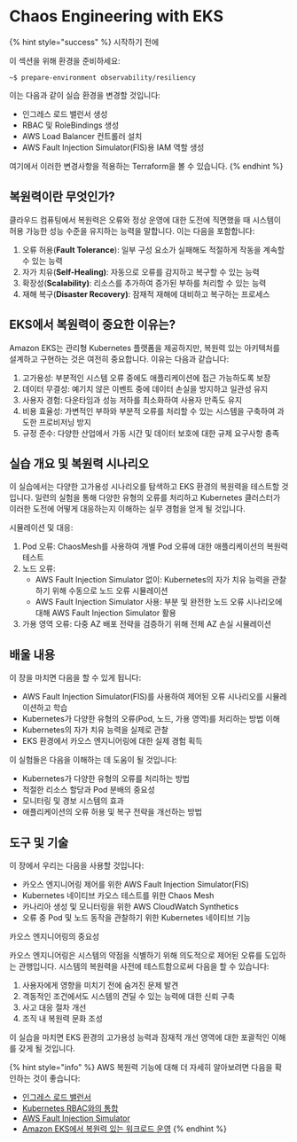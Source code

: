# Chaos Engineering with EKS

{% hint style="success" %}
시작하기 전에&#x20;

이 섹션을 위해 환경을 준비하세요:

```
~$ prepare-environment observability/resiliency 
```

이는 다음과 같이 실습 환경을 변경할 것입니다:

* 인그레스 로드 밸런서 생성&#x20;
* RBAC 및 RoleBindings 생성&#x20;
* AWS Load Balancer 컨트롤러 설치&#x20;
* AWS Fault Injection Simulator(FIS)용 IAM 역할 생성&#x20;

여기에서 이러한 변경사항을 적용하는 Terraform을 볼 수 있습니다.
{% endhint %}

## 복원력이란 무엇인가?&#x20;

클라우드 컴퓨팅에서 복원력은 오류와 정상 운영에 대한 도전에 직면했을 때 시스템이 허용 가능한 성능 수준을 유지하는 능력을 말합니다. 이는 다음을 포함합니다:

1. 오류 허용(**Fault Tolerance**): 일부 구성 요소가 실패해도 적절하게 작동을 계속할 수 있는 능력&#x20;
2. 자가 치유(**Self-Healing)**: 자동으로 오류를 감지하고 복구할 수 있는 능력&#x20;
3. 확장성(**Scalability)**: 리소스를 추가하여 증가된 부하를 처리할 수 있는 능력&#x20;
4. 재해 복구(**Disaster Recovery)**: 잠재적 재해에 대비하고 복구하는 프로세스

## EKS에서 복원력이 중요한 이유는?&#x20;

Amazon EKS는 관리형 Kubernetes 플랫폼을 제공하지만, 복원력 있는 아키텍처를 설계하고 구현하는 것은 여전히 중요합니다. 이유는 다음과 같습니다:

1. 고가용성: 부분적인 시스템 오류 중에도 애플리케이션에 접근 가능하도록 보장&#x20;
2. 데이터 무결성: 예기치 않은 이벤트 중에 데이터 손실을 방지하고 일관성 유지&#x20;
3. 사용자 경험: 다운타임과 성능 저하를 최소화하여 사용자 만족도 유지&#x20;
4. 비용 효율성: 가변적인 부하와 부분적 오류를 처리할 수 있는 시스템을 구축하여 과도한 프로비저닝 방지&#x20;
5. 규정 준수: 다양한 산업에서 가동 시간 및 데이터 보호에 대한 규제 요구사항 충족

## 실습 개요 및 복원력 시나리오&#x20;

이 실습에서는 다양한 고가용성 시나리오를 탐색하고 EKS 환경의 복원력을 테스트할 것입니다. 일련의 실험을 통해 다양한 유형의 오류를 처리하고 Kubernetes 클러스터가 이러한 도전에 어떻게 대응하는지 이해하는 실무 경험을 얻게 될 것입니다.

시뮬레이션 및 대응:

1. Pod 오류: ChaosMesh를 사용하여 개별 Pod 오류에 대한 애플리케이션의 복원력 테스트&#x20;
2. 노드 오류:
   * AWS Fault Injection Simulator 없이: Kubernetes의 자가 치유 능력을 관찰하기 위해 수동으로 노드 오류 시뮬레이션
   * AWS Fault Injection Simulator 사용: 부분 및 완전한 노드 오류 시나리오에 대해 AWS Fault Injection Simulator 활용&#x20;
3. 가용 영역 오류: 다중 AZ 배포 전략을 검증하기 위해 전체 AZ 손실 시뮬레이션

## 배울 내용&#x20;

이 장을 마치면 다음을 할 수 있게 됩니다:

* AWS Fault Injection Simulator(FIS)를 사용하여 제어된 오류 시나리오를 시뮬레이션하고 학습&#x20;
* Kubernetes가 다양한 유형의 오류(Pod, 노드, 가용 영역)를 처리하는 방법 이해&#x20;
* Kubernetes의 자가 치유 능력을 실제로 관찰&#x20;
* EKS 환경에서 카오스 엔지니어링에 대한 실제 경험 획득

이 실험들은 다음을 이해하는 데 도움이 될 것입니다:

* Kubernetes가 다양한 유형의 오류를 처리하는 방법&#x20;
* 적절한 리소스 할당과 Pod 분배의 중요성&#x20;
* 모니터링 및 경보 시스템의 효과&#x20;
* 애플리케이션의 오류 허용 및 복구 전략을 개선하는 방법

## 도구 및 기술&#x20;

이 장에서 우리는 다음을 사용할 것입니다:

* 카오스 엔지니어링 제어를 위한 AWS Fault Injection Simulator(FIS)
* &#x20;Kubernetes 네이티브 카오스 테스트를 위한 Chaos Mesh
* 카나리아 생성 및 모니터링을 위한 AWS CloudWatch Synthetics&#x20;
* 오류 중 Pod 및 노드 동작을 관찰하기 위한 Kubernetes 네이티브 기능

카오스 엔지니어링의 중요성&#x20;

카오스 엔지니어링은 시스템의 약점을 식별하기 위해 의도적으로 제어된 오류를 도입하는 관행입니다. 시스템의 복원력을 사전에 테스트함으로써 다음을 할 수 있습니다:

1. 사용자에게 영향을 미치기 전에 숨겨진 문제 발견&#x20;
2. 격동적인 조건에서도 시스템의 견딜 수 있는 능력에 대한 신뢰 구축&#x20;
3. 사고 대응 절차 개선&#x20;
4. 조직 내 복원력 문화 조성

이 실습을 마치면 EKS 환경의 고가용성 능력과 잠재적 개선 영역에 대한 포괄적인 이해를 갖게 될 것입니다.

{% hint style="info" %}
AWS 복원력 기능에 대해 더 자세히 알아보려면 다음을 확인하는 것이 좋습니다:

* [인그레스 로드 밸런서 ](https://eksworkshop.com/docs/fundamentals/exposing/ingress/)
* [Kubernetes RBAC와의 통합 ](https://eksworkshop.com/docs/security/cluster-access-management/kubernetes-rbac)
* [AWS Fault Injection Simulator ](https://aws.amazon.com/fis/)
* [Amazon EKS에서 복원력 있는 워크로드 운영](https://aws.amazon.com/blogs/containers/operating-resilient-workloads-on-amazon-eks/)
{% endhint %}

